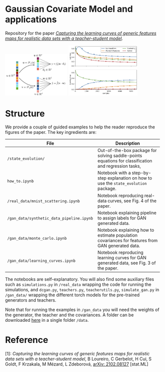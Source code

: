 # Gaussian Covariate Model and applications
Repository for the paper [*Capturing the learning curves of generic features maps for realistic data sets with a teacher-student model*](https://arxiv.org/abs/2102.08127).

<p float="left">
  <img src="https://github.com/IdePHICS/GCMProject/blob/main/plots/setup.png" width="40%" height="35%">
  <img src="https://github.com/IdePHICS/GCMProject/blob/main/plots/mnist_transforms.jpg" width="45%" height="45%">
</p>

# Structure

 We provide a couple of guided examples to help the reader reproduce the figures of the paper. The key ingredients are:

| File                          | Description                                                                                                                                                    |
|-------------------------------|----------------------------------------------------------------------------------------------------------------------------------------------------------------|
| ```/state_evolution/``` | Out-of-the-box package for solving saddle-points equations for classification and regression tasks,      |                               |
| ```how_to.ipynb``` | Notebook with a step-by-step explanation on how to use the `state_evolution` package.                                     |
| ```/real_data/mnist_scattering.ipynb``` | Notebook reproducing real-data curves, see Fig. 4 of the paper.  |
| ```/gan_data/synthetic_data_pipeline.ipynb ```         | Notebook explaining pipeline to assign labels for GAN generated data.                                                               |
| ```/gan_data/monte_carlo.ipynb ```         | Notebook explaining how to estimate population covariances for features from GAN generated data.                                                               |
| ```/gan_data/learning_curves.ipynb ```         | Notebook reproducing learning curves for GAN generated data, see Fig. 3 of the paper.                                                              |

The notebooks are self-explanatory. You will also find some auxiliary files such as `simulations.py` in `/real_data` wrapping the code for running the simulations, and `dcgan.py`, `teachers.py`, `teacherutils.py`, `simulate_gan.py` in `/gan_data/` wrapping the different torch models for the pre-trained generators and teachers.

Note that for running the examples in ```/gan_data``` you will need the weights of the generator, the teacher and the covariances. A folder can be downloaded [here](https://drive.google.com/file/d/1XMm5NDFm3Ol0eqLjvgN5XriQcSNtI3ZN/view?usp=sharing) in a single folder ```/data```.

# Reference

[1]: *Capturing the learning curves of generic features maps for realistic data sets with a teacher-student model*,
B Loureiro, C Gerbelot, H Cui, S Goldt, F Krzakala, M Mézard, L Zdeborová, [arXiv: 2102.08127](https://arxiv.org/abs/2102.08127) [stat.ML]
